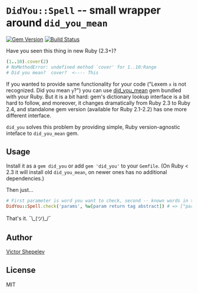 # `DidYou::Spell` -- small wrapper around `did_you_mean`

[![Gem Version](https://badge.fury.io/rb/did_you.svg)](http://badge.fury.io/rb/did_you)
[![Build Status](https://travis-ci.org/zverok/did_you.svg?branch=master)](https://travis-ci.org/zverok/did_you)

Have you seen this thing in new Ruby (2.3+)?

```ruby
(1..10).cover(2)
# NoMethodError: undefined method `cover' for 1..10:Range
# Did you mean?  cover?  <---- This
```

If you wanted to provide same functionality for your code ("Lexem `x` is not recognized. Did you
mean `y`?") you can use [did_you_mean](https://github.com/yuki24/did_you_mean) gem bundled with
your Ruby. But it is a bit hard: gem's dictionary lookup interface is a bit hard to follow, and
moreover, it changes dramatically from Ruby 2.3 to Ruby 2.4, and standalone gem version (available
for Ruby 2.1-2.2) has one more different interface.

`did_you` solves this problem by providing simple, Ruby version-agnostic inteface to `did_you_mean`
gem.

## Usage

Install it as a `gem did_you` or add `gem 'did_you'` to your `Gemfile`. (On Ruby < 2.3 it will install
old `did_you_mean`, on newer ones has no additional dependencies.)

Then just...

```ruby
# First parameter is word you want to check, second -- known words in the context
DidYou::Spell.check('params', %w[param return tag abstract]) # => ["param"]
```

That's it. ¯\\\_(ツ)_/¯

## Author

[Victor Shepelev](https://github.com/zverok)

## License

MIT

